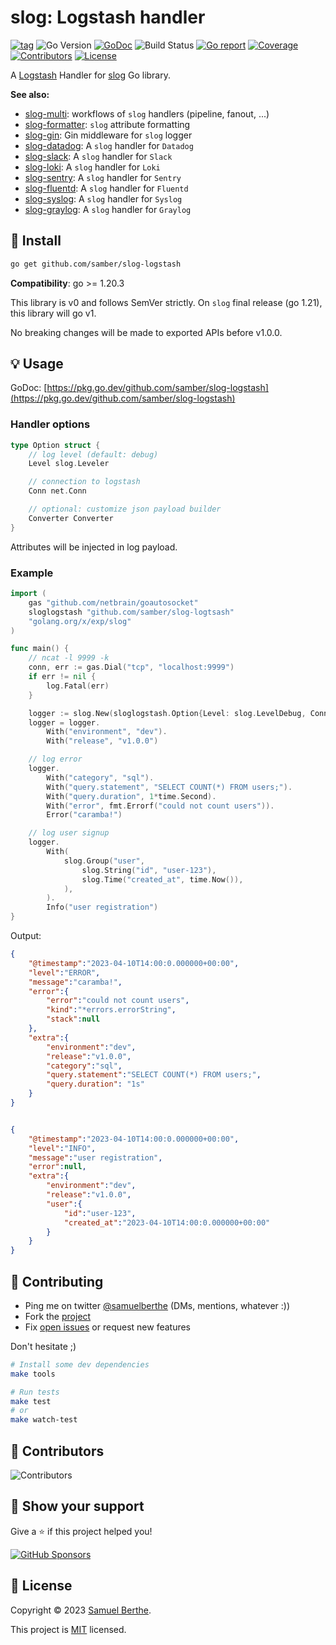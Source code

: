 
# slog: Logstash handler

[![tag](https://img.shields.io/github/tag/samber/slog-logstash.svg)](https://github.com/samber/slog-logstash/releases)
![Go Version](https://img.shields.io/badge/Go-%3E%3D%201.20.3-%23007d9c)
[![GoDoc](https://godoc.org/github.com/samber/slog-logstash?status.svg)](https://pkg.go.dev/github.com/samber/slog-logstash)
![Build Status](https://github.com/samber/slog-logstash/actions/workflows/test.yml/badge.svg)
[![Go report](https://goreportcard.com/badge/github.com/samber/slog-logstash)](https://goreportcard.com/report/github.com/samber/slog-logstash)
[![Coverage](https://img.shields.io/codecov/c/github/samber/slog-logstash)](https://codecov.io/gh/samber/slog-logstash)
[![Contributors](https://img.shields.io/github/contributors/samber/slog-logstash)](https://github.com/samber/slog-logstash/graphs/contributors)
[![License](https://img.shields.io/github/license/samber/slog-logstash)](./LICENSE)

A [Logstash](https://www.elastic.co/logstash/) Handler for [slog](https://pkg.go.dev/golang.org/x/exp/slog) Go library.

**See also:**

- [slog-multi](https://github.com/samber/slog-multi): workflows of `slog` handlers (pipeline, fanout, ...)
- [slog-formatter](https://github.com/samber/slog-formatter): `slog` attribute formatting
- [slog-gin](https://github.com/samber/slog-gin): Gin middleware for `slog` logger
- [slog-datadog](https://github.com/samber/slog-datadog): A `slog` handler for `Datadog`
- [slog-slack](https://github.com/samber/slog-slack): A `slog` handler for `Slack`
- [slog-loki](https://github.com/samber/slog-loki): A `slog` handler for `Loki`
- [slog-sentry](https://github.com/samber/slog-sentry): A `slog` handler for `Sentry`
- [slog-fluentd](https://github.com/samber/slog-fluentd): A `slog` handler for `Fluentd`
- [slog-syslog](https://github.com/samber/slog-syslog): A `slog` handler for `Syslog`
- [slog-graylog](https://github.com/samber/slog-graylog): A `slog` handler for `Graylog`

## 🚀 Install

```sh
go get github.com/samber/slog-logstash
```

**Compatibility**: go >= 1.20.3

This library is v0 and follows SemVer strictly. On `slog` final release (go 1.21), this library will go v1.

No breaking changes will be made to exported APIs before v1.0.0.

## 💡 Usage

GoDoc: [https://pkg.go.dev/github.com/samber/slog-logstash](https://pkg.go.dev/github.com/samber/slog-logstash)

### Handler options

```go
type Option struct {
	// log level (default: debug)
	Level slog.Leveler

	// connection to logstash
	Conn net.Conn

	// optional: customize json payload builder
	Converter Converter
}
```

Attributes will be injected in log payload.

### Example

```go
import (
    gas "github.com/netbrain/goautosocket"
	sloglogstash "github.com/samber/slog-logtsash"
	"golang.org/x/exp/slog"
)

func main() {
    // ncat -l 9999 -k
    conn, err := gas.Dial("tcp", "localhost:9999")
    if err != nil {
        log.Fatal(err)
    }

    logger := slog.New(sloglogstash.Option{Level: slog.LevelDebug, Conn: conn}.NewLogstashHandler())
    logger = logger.
        With("environment", "dev").
        With("release", "v1.0.0")

    // log error
    logger.
        With("category", "sql").
        With("query.statement", "SELECT COUNT(*) FROM users;").
        With("query.duration", 1*time.Second).
        With("error", fmt.Errorf("could not count users")).
        Error("caramba!")

    // log user signup
    logger.
        With(
            slog.Group("user",
                slog.String("id", "user-123"),
                slog.Time("created_at", time.Now()),
            ),
        ).
        Info("user registration")
}
```

Output:

```json
{
    "@timestamp":"2023-04-10T14:00:0.000000+00:00",
    "level":"ERROR",
    "message":"caramba!",
    "error":{
        "error":"could not count users",
        "kind":"*errors.errorString",
        "stack":null
    },
    "extra":{
        "environment":"dev",
        "release":"v1.0.0",
        "category":"sql",
        "query.statement":"SELECT COUNT(*) FROM users;",
        "query.duration": "1s"
    }
}


{
    "@timestamp":"2023-04-10T14:00:0.000000+00:00",
    "level":"INFO",
    "message":"user registration",
    "error":null,
    "extra":{
        "environment":"dev",
        "release":"v1.0.0",
        "user":{
            "id":"user-123",
            "created_at":"2023-04-10T14:00:0.000000+00:00"
        }
    }
}
```

## 🤝 Contributing

- Ping me on twitter [@samuelberthe](https://twitter.com/samuelberthe) (DMs, mentions, whatever :))
- Fork the [project](https://github.com/samber/slog-logstash)
- Fix [open issues](https://github.com/samber/slog-logstash/issues) or request new features

Don't hesitate ;)

```bash
# Install some dev dependencies
make tools

# Run tests
make test
# or
make watch-test
```

## 👤 Contributors

![Contributors](https://contrib.rocks/image?repo=samber/slog-logstash)

## 💫 Show your support

Give a ⭐️ if this project helped you!

[![GitHub Sponsors](https://img.shields.io/github/sponsors/samber?style=for-the-badge)](https://github.com/sponsors/samber)

## 📝 License

Copyright © 2023 [Samuel Berthe](https://github.com/samber).

This project is [MIT](./LICENSE) licensed.
